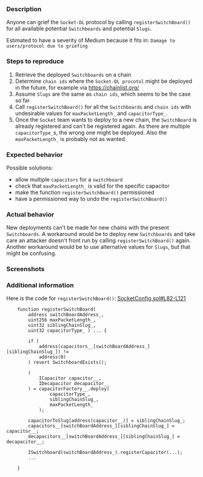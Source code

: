 ### Description
Anyone can grief the `Socket-DL` protocol by calling `registerSwitchBoard()` for all available potential `Switchboards` and potential `Slugs`.

Estimated to have a severity of Medium because it fits in: `Damage to users/protocol due to griefing`

### Steps to reproduce

1. Retrieve the deployed `Switchboards` on a chain
2. Determine `chain ids` where the `Socket-DL procotol` might be deployed in the future, for example via https://chainlist.org/
3. Assume `Slugs` are the same as `chain ids`, which seems to be the case so far
4. Call `registerSwitchBoard()` for all the `Switchboards` and `chain ids` with undesirable values for `maxPacketLength_` and `capacitorType_`.
5. Once the `Socket` team wants to deploy to a new chain, the `SwitchBoard` is already registered and can't be registered again.
   As there are multiple `capacitorType_`s, the wrong one might be deployed.
   Also the `maxPacketLength_` is probably not as wanted.


### Expected behavior

Possible solutions:
- allow multiple `capacitors` for a `switchboard`
- check that `maxPacketLength_` is valid for the specific capacitor
- make the function `registerSwitchBoard()` permissioned
- have a permissioned way to undo the `registerSwitchBoard()`

### Actual behavior

New deployments can't be made for new chains with the present `Switchboards`.
A workaround would be to deploy new `Switchboards` and take care an attacker doesn't front run by calling `registerSwitchBoard()` again.
Another workaround would be to use alternative values for `Slugs`, but that might be confusing.

### Screenshots

### Additional information
Here is the code for `registerSwitchBoard()`:
[SocketConfig.sol#L82-L121](https://github.com/SocketDotTech/socket-DL/blob/master/contracts/socket/SocketConfig.sol#L82-L121)

```solidity
    function registerSwitchBoard(      
		address switchBoardAddress_,
        uint256 maxPacketLength_,
        uint32 siblingChainSlug_,
        uint32 capacitorType_ ) ... {  
		
        if (
            address(capacitors__[switchBoardAddress_][siblingChainSlug_]) !=
            address(0)
        ) revert SwitchboardExists();

        (
            ICapacitor capacitor__,
            IDecapacitor decapacitor__
        ) = capacitorFactory__.deploy(
                capacitorType_,
                siblingChainSlug_,
                maxPacketLength_
            );

        capacitorToSlug[address(capacitor__)] = siblingChainSlug_;
        capacitors__[switchBoardAddress_][siblingChainSlug_] = capacitor__;
        decapacitors__[switchBoardAddress_][siblingChainSlug_] = decapacitor__;

        ISwitchboard(switchBoardAddress_).registerCapacitor(...);
        ...
      
    }
```	

